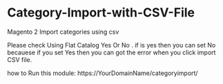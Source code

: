 # Category-Import-with-CSV-File
Magento 2 Import categories using csv

Please check Using Flat Catalog Yes Or No . if is yes then you can set No becauese if you set Yes then you can got the error when you click import CSV file.

how to Run this module:
  https://YourDomainName/categoryimport/
